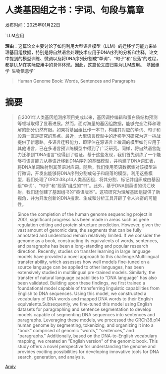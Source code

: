 # 人类基因组之书：字词、句段与篇章

发布时间：2025年01月22日

`LLM应用

**理由**：这篇论文主要讨论了如何利用大型语言模型（LLM）的迁移学习能力来处理基因组数据，特别是将自然语言处理技术应用于DNA序列的分析和注释。论文中提到的模型训练、微调以及将DNA序列分割成“单词”、“句子”和“段落”的过程，都是LLM在实际应用中的具体体现。因此，这篇论文应归类为LLM应用。` `基因组学` `生物信息学`

> Human Genome Book: Words, Sentences and Paragraphs

# 摘要

> 自2001年人类基因组测序项目完成以来，基因调控编辑和蛋白质结构预测等领域取得了显著进展。然而，面对海量的基因组数据，能够完全注释和理解的部分仍然有限。如果将基因组比作一本书，构建其对应的单词、句子和段落一直是研究的热点。最近，大型语言模型中的迁移学习研究为这一挑战提供了新思路。多语言迁移能力，即评估在源语言上微调的模型如何应用于其他语言，已在多语言预训练模型中得到了广泛研究。同样，将自然语言能力迁移到“DNA语言”也得到了验证。基于这些发现，我们首先训练了一个能够将语言能力从英语迁移到DNA序列的基础模型，并构建了DNA词汇表，将DNA单词映射到其英语对应词。随后，我们使用英语数据集对该模型进行微调，开发出能够将DNA序列分割成句子和段落的模型。利用这些模型，我们处理了GRCh38.p14人类基因组，将其分割、标记并组织成由基因组“单词”、“句子”和“段落”组成的“书”。此外，基于DNA到英语的词汇映射，我们还创建了基因组书的“英语版本”。这项研究为理解基因组提供了新视角，并为开发创新的DNA搜索、生成和分析工具开辟了令人兴奋的可能性。

> Since the completion of the human genome sequencing project in 2001, significant progress has been made in areas such as gene regulation editing and protein structure prediction. However, given the vast amount of genomic data, the segments that can be fully annotated and understood remain relatively limited. If we consider the genome as a book, constructing its equivalents of words, sentences, and paragraphs has been a long-standing and popular research direction. Recently, studies on transfer learning in large language models have provided a novel approach to this challenge.Multilingual transfer ability, which assesses how well models fine-tuned on a source language can be applied to other languages, has been extensively studied in multilingual pre-trained models. Similarly, the transfer of natural language capabilities to "DNA language" has also been validated. Building upon these findings, we first trained a foundational model capable of transferring linguistic capabilities from English to DNA sequences. Using this model, we constructed a vocabulary of DNA words and mapped DNA words to their English equivalents.Subsequently, we fine-tuned this model using English datasets for paragraphing and sentence segmentation to develop models capable of segmenting DNA sequences into sentences and paragraphs. Leveraging these models, we processed the GRCh38.p14 human genome by segmenting, tokenizing, and organizing it into a "book" comprised of genomic "words," "sentences," and "paragraphs." Additionally, based on the DNA-to-English vocabulary mapping, we created an "English version" of the genomic book. This study offers a novel perspective for understanding the genome and provides exciting possibilities for developing innovative tools for DNA search, generation, and analysis.

[Arxiv](https://arxiv.org/abs/2501.16982)